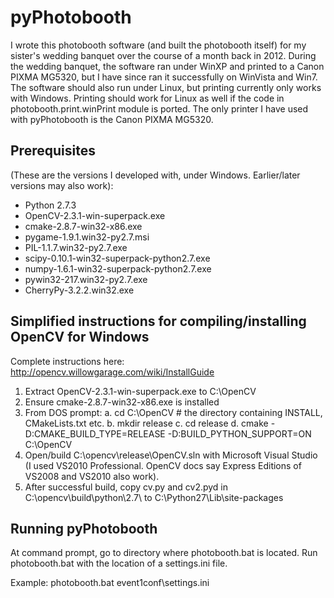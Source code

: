 pyPhotobooth
=============

I wrote this photobooth software (and built the photobooth itself) for my sister's wedding banquet over the course of a month back in 2012.  During the wedding banquet, the software ran under WinXP and printed to a Canon PIXMA MG5320, but I have since ran it successfully on WinVista and Win7.  The software should also run under Linux, but printing currently only works with Windows. Printing should work for Linux as well if the code in photobooth.print.winPrint module is ported.  The only printer I have used with pyPhotobooth is the Canon PIXMA MG5320.

Prerequisites
-------------
(These are the versions I developed with, under Windows.  Earlier/later versions may also work):
* Python 2.7.3
* OpenCV-2.3.1-win-superpack.exe
* cmake-2.8.7-win32-x86.exe
* pygame-1.9.1.win32-py2.7.msi
* PIL-1.1.7.win32-py2.7.exe
* scipy-0.10.1-win32-superpack-python2.7.exe
* numpy-1.6.1-win32-superpack-python2.7.exe
* pywin32-217.win32-py2.7.exe
* CherryPy-3.2.2.win32.exe

Simplified instructions for compiling/installing OpenCV for Windows
-------------------------------------------------------------------
Complete instructions here: http://opencv.willowgarage.com/wiki/InstallGuide

1. Extract OpenCV-2.3.1-win-superpack.exe to C:\OpenCV
2. Ensure cmake-2.8.7-win32-x86.exe is installed
3. From DOS prompt:
    a. cd C:\OpenCV  # the directory containing INSTALL, CMakeLists.txt etc.
    b. mkdir release
    c. cd release
    d. cmake -D:CMAKE_BUILD_TYPE=RELEASE -D:BUILD_PYTHON_SUPPORT=ON C:\OpenCV
4. Open/build C:\opencv\release\OpenCV.sln with Microsoft Visual Studio (I used VS2010 Professional.  OpenCV docs say Express Editions of VS2008 and VS2010 also work).
5. After successful build, copy cv.py and cv2.pyd in C:\opencv\build\python\2.7\ to C:\Python27\Lib\site-packages

Running pyPhotobooth
--------------------
At command prompt, go to directory where photobooth.bat is located.
Run photobooth.bat with the location of a settings.ini file.

Example: photobooth.bat event1conf\settings.ini

